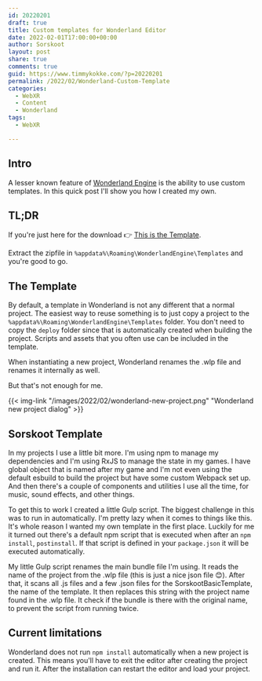 ```yaml
---
id: 20220201
draft: true
title: Custom templates for Wonderland Editor
date: 2022-02-01T17:00:00+00:00
author: Sorskoot
layout: post
share: true
comments: true
guid: https://www.timmykokke.com/?p=20220201
permalink: /2022/02/Wonderland-Custom-Template
categories:
  - WebXR
  - Content
  - Wonderland
tags:
  - WebXR

---
```


## Intro
A lesser known feature of [Wonderland Engine](https://wonderlandengine.com) is the ability to use custom templates. In this quick post I'll show you how I created my own.

## TL;DR
If you're just here for the download 👉 [This is the Template](/media/SorskootBasicTemplate.zip).

Extract the zipfile in `%appdata%\Roaming\WonderlandEngine\Templates` and you're good to go. 

## The Template
By default, a template in Wonderland is not any different that a normal project. The easiest way to reuse something is to just copy a project to the `%appdata%\Roaming\WonderlandEngine\Templates` folder. You don't need to copy the `deploy` folder since that is automatically created when building the project. Scripts and assets that you often use can be included in the template.

When instantiating a new project, Wonderland renames the .wlp file and renames it internally as well. 

But that's not enough for me. 

{{< img-link "/images/2022/02/wonderland-new-project.png" "Wonderland new project dialog" >}}

## Sorskoot Template

In my projects I use a little bit more. I'm using npm to manage my dependencies and I'm using RxJS to manage the state in my games. I have global object that is named after my game and I'm not even using the default esbuild to build the project but have some custom Webpack set up. And then there's a couple of components and utilities I use all the time, for music, sound effects, and other things.

To get this to work I created a little Gulp script. The biggest challenge in this was to run in automatically. I'm pretty lazy when it comes to things like this. It's whole reason I wanted my own template in the first place. Luckily for me it turned out there's a default npm script that is executed when after an `npm install`, `postinstall`. If that script is defined in your `package.json` it will be executed automatically.

My little Gulp script renames the main bundle file I'm using. It reads the name of the project from the .wlp file (this is just a nice json file 😊). After that, it scans all .js files and a few .json files for the SorskootBasicTemplate, the name of the template. It then replaces this string with the project name found in the .wlp file. It check if the bundle is there with the original name, to prevent the script from running twice.

## Current limitations
Wonderland does not run `npm install` automatically when a new project is created. This means you'll have to exit the editor after creating the project and run it. After the installation can restart the editor and load your project. 



